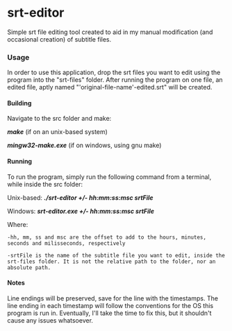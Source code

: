 # srt-editor


Simple srt file editing tool created to aid in my manual modification (and occasional creation) of subtitle files.


### Usage
In order to use this application, drop the srt files you want to edit using the program into the "srt-files" folder.
After running the program on one file, an edited file, aptly named "'original-file-name'-edited.srt" will be created.

#### Building
Navigate to the src folder and make:

***make*** (if on an unix-based system)

***mingw32-make.exe*** (if on windows, using gnu make)

#### Running
To run the program, simply run the following command from a terminal, while inside the src folder:

Unix-based: ***./srt-editor +/- hh:mm:ss:msc srtFile***

Windows:    ***srt-editor.exe +/- hh:mm:ss:msc srtFile***


Where:

    -hh, mm, ss and msc are the offset to add to the hours, minutes, seconds and milisseconds, respectively

    -srtFile is the name of the subtitle file you want to edit, inside the srt-files folder. It is not the relative path to the folder, nor an absolute path.


#### Notes
Line endings will be preserved, save for the line with the timestamps. The line ending in each timestamp will follow the conventions for the OS this program is run in.
Eventually, I'll take the time to fix this, but it shouldn't cause any issues whatsoever.